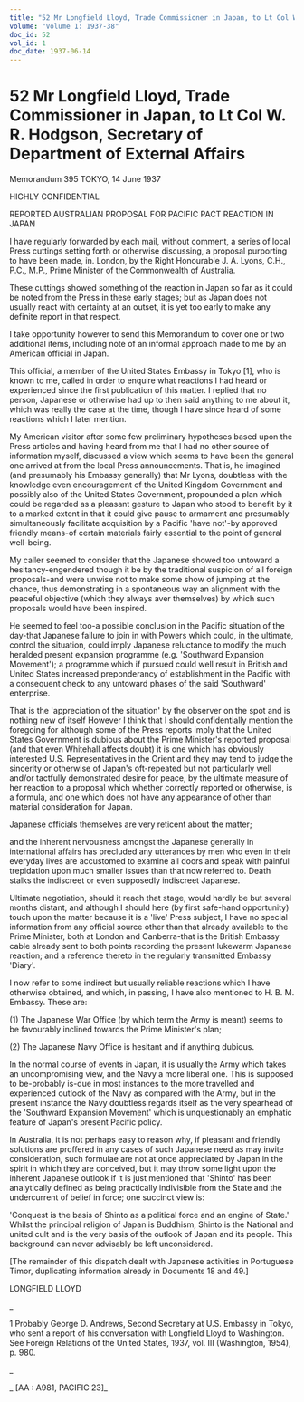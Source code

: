 ```yaml
---
title: "52 Mr Longfield Lloyd, Trade Commissioner in Japan, to Lt Col W. R. Hodgson, Secretary of Department of External Affairs"
volume: "Volume 1: 1937-38"
doc_id: 52
vol_id: 1
doc_date: 1937-06-14
---
```


# 52 Mr Longfield Lloyd, Trade Commissioner in Japan, to Lt Col W. R. Hodgson, Secretary of Department of External Affairs

Memorandum 395 TOKYO, 14 June 1937

HIGHLY CONFIDENTIAL

REPORTED AUSTRALIAN PROPOSAL FOR PACIFIC PACT REACTION IN JAPAN

I have regularly forwarded by each mail, without comment, a series of local Press cuttings setting forth or otherwise discussing, a proposal purporting to have been made, in. London, by the Right Honourable J. A. Lyons, C.H., P.C., M.P., Prime Minister of the Commonwealth of Australia.

These cuttings showed something of the reaction in Japan so far as it could be noted from the Press in these early stages; but as Japan does not usually react with certainty at an outset, it is yet too early to make any definite report in that respect.

I take opportunity however to send this Memorandum to cover one or two additional items, including note of an informal approach made to me by an American official in Japan.

This official, a member of the United States Embassy in Tokyo [1], who is known to me, called in order to enquire what reactions I had heard or experienced since the first publication of this matter. I replied that no person, Japanese or otherwise had up to then said anything to me about it, which was really the case at the time, though I have since heard of some reactions which I later mention.

My American visitor after some few preliminary hypotheses based upon the Press articles and having heard from me that I had no other source of information myself, discussed a view which seems to have been the general one arrived at from the local Press announcements. That is, he imagined (and presumably his Embassy generally) that Mr Lyons, doubtless with the knowledge even encouragement of the United Kingdom Government and possibly also of the United States Government, propounded a plan which could be regarded as a pleasant gesture to Japan who stood to benefit by it to a marked extent in that it could give pause to armament and presumably simultaneously facilitate acquisition by a Pacific 'have not'-by approved friendly means-of certain materials fairly essential to the point of general well-being.

My caller seemed to consider that the Japanese showed too untoward a hesitancy-engendered though it be by the traditional suspicion of all foreign proposals-and were unwise not to make some show of jumping at the chance, thus demonstrating in a spontaneous way an alignment with the peaceful objective (which they always aver themselves) by which such proposals would have been inspired.

He seemed to feel too-a possible conclusion in the Pacific situation of the day-that Japanese failure to join in with Powers which could, in the ultimate, control the situation, could imply Japanese reluctance to modify the much heralded present expansion programme (e.g. 'Southward Expansion Movement'); a programme which if pursued could well result in British and United States increased preponderancy of establishment in the Pacific with a consequent check to any untoward phases of the said 'Southward' enterprise.

That is the 'appreciation of the situation' by the observer on the spot and is nothing new of itself However I think that I should confidentially mention the foregoing for although some of the Press reports imply that the United States Government is dubious about the Prime Minister's reported proposal (and that even Whitehall affects doubt) it is one which has obviously interested U.S. Representatives in the Orient and they may tend to judge the sincerity or otherwise of Japan's oft-repeated but not particularly well and/or tactfully demonstrated desire for peace, by the ultimate measure of her reaction to a proposal which whether correctly reported or otherwise, is a formula, and one which does not have any appearance of other than material consideration for Japan.

Japanese officials themselves are very reticent about the matter;

and the inherent nervousness amongst the Japanese generally in international affairs has precluded any utterances by men who even in their everyday lives are accustomed to examine all doors and speak with painful trepidation upon much smaller issues than that now referred to. Death stalks the indiscreet or even supposedly indiscreet Japanese.

Ultimate negotiation, should it reach that stage, would hardly be but several months distant, and although I should here (by first safe-hand opportunity) touch upon the matter because it is a 'live' Press subject, I have no special information from any official source other than that already available to the Prime Minister, both at London and Canberra-that is the British Embassy cable already sent to both points recording the present lukewarm Japanese reaction; and a reference thereto in the regularly transmitted Embassy 'Diary'.

I now refer to some indirect but usually reliable reactions which I have otherwise obtained, and which, in passing, I have also mentioned to H. B. M. Embassy. These are:

(1) The Japanese War Office (by which term the Army is meant) seems to be favourably inclined towards the Prime Minister's plan;

(2) The Japanese Navy Office is hesitant and if anything dubious.

In the normal course of events in Japan, it is usually the Army which takes an uncompromising view, and the Navy a more liberal one. This is supposed to be-probably is-due in most instances to the more travelled and experienced outlook of the Navy as compared with the Army, but in the present instance the Navy doubtless regards itself as the very spearhead of the 'Southward Expansion Movement' which is unquestionably an emphatic feature of Japan's present Pacific policy.

In Australia, it is not perhaps easy to reason why, if pleasant and friendly solutions are proffered in any cases of such Japanese need as may invite consideration, such formulae are not at once appreciated by Japan in the spirit in which they are conceived, but it may throw some light upon the inherent Japanese outlook if it is just mentioned that 'Shinto' has been analytically defined as being practically indivisible from the State and the undercurrent of belief in force; one succinct view is:

'Conquest is the basis of Shinto as a political force and an engine of State.' Whilst the principal religion of Japan is Buddhism, Shinto is the National and united cult and is the very basis of the outlook of Japan and its people. This background can never advisably be left unconsidered.

[The remainder of this dispatch dealt with Japanese activities in Portuguese Timor, duplicating information already in Documents 18 and 49.]

LONGFIELD LLOYD

_

1 Probably George D. Andrews, Second Secretary at U.S. Embassy in Tokyo, who sent a report of his conversation with Longfield Lloyd to Washington. See Foreign Relations of the United States, 1937, vol. III (Washington, 1954), p. 980.

_

_ [AA : A981, PACIFIC 23]_

